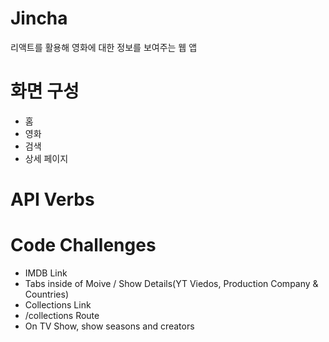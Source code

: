 # Jincha
리액트를 활용해 영화에 대한 정보를 보여주는 웹 앱
# 화면 구성
- 홈
- 영화
- 검색
- 상세 페이지
# API Verbs
# Code Challenges
- IMDB Link
- Tabs inside of Moive / Show Details(YT Viedos, Production Company & Countries)
- Collections Link
- /collections Route
- On TV Show, show seasons and creators
